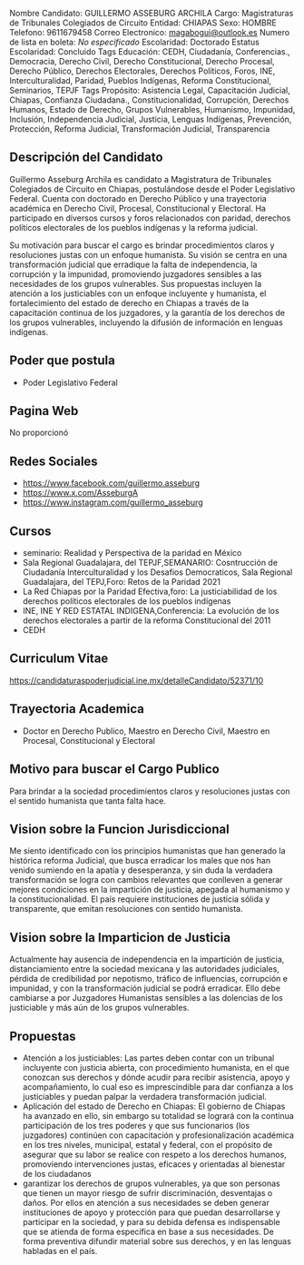 Nombre Candidato: GUILLERMO ASSEBURG ARCHILA
Cargo: Magistraturas de Tribunales Colegiados de Circuito
Entidad: CHIAPAS
Sexo: HOMBRE
Telefono: 9611679458
Correo Electronico: magabogui@outlook.es
Numero de lista en boleta: *No especificado*
Escolaridad: Doctorado
Estatus Escolaridad: Concluido
Tags Educación: CEDH, Ciudadanía, Conferencias., Democracia, Derecho Civil, Derecho Constitucional, Derecho Procesal, Derecho Público, Derechos Electorales, Derechos Políticos, Foros, INE, Interculturalidad, Paridad, Pueblos Indígenas, Reforma Constitucional, Seminarios, TEPJF
Tags Propósito: Asistencia Legal, Capacitación Judicial, Chiapas, Confianza Ciudadana., Constitucionalidad, Corrupción, Derechos Humanos, Estado de Derecho, Grupos Vulnerables, Humanismo, Impunidad, Inclusión, Independencia Judicial, Justicia, Lenguas Indígenas, Prevención, Protección, Reforma Judicial, Transformación Judicial, Transparencia


## Descripción del Candidato 

Guillermo Asseburg Archila es candidato a Magistratura de Tribunales Colegiados de Circuito en Chiapas, postulándose desde el Poder Legislativo Federal. Cuenta con doctorado en Derecho Público y una trayectoria académica en Derecho Civil, Procesal, Constitucional y Electoral. Ha participado en diversos cursos y foros relacionados con paridad, derechos políticos electorales de los pueblos indígenas y la reforma judicial.

Su motivación para buscar el cargo es brindar procedimientos claros y resoluciones justas con un enfoque humanista. Su visión se centra en una transformación judicial que erradique la falta de independencia, la corrupción y la impunidad, promoviendo juzgadores sensibles a las necesidades de los grupos vulnerables. Sus propuestas incluyen la atención a los justiciables con un enfoque incluyente y humanista, el fortalecimiento del estado de derecho en Chiapas a través de la capacitación continua de los juzgadores, y la garantía de los derechos de los grupos vulnerables, incluyendo la difusión de información en lenguas indígenas.


## Poder que postula

- Poder Legislativo Federal


## Pagina Web

No proporcionó


## Redes Sociales

- https://www.facebook.com/guillermo.asseburg
- https://www.x.com/AsseburgA
- https://www.instagram.com/guillermo_asseburg


## Cursos

- seminario: Realidad y Perspectiva de la paridad en México
- Sala Regional Guadalajara, del TEPJF,SEMANARIO: Cosntrucción de Ciudadanía Interculturalidad y los Desafios Democraticos, Sala Regional Guadalajara, del TEPJ,Foro: Retos de la Paridad 2021
- La Red Chiapas por la Paridad Efectiva,foro: La justiciabilidad de los derechos políticos electorales de los pueblos indígenas
- INE, INE Y RED ESTATAL INDIGENA,Conferencia: La evolución de los derechos electorales a partir de la reforma Constitucional del 2011
- CEDH


## Curriculum Vitae

https://candidaturaspoderjudicial.ine.mx/detalleCandidato/52371/10


## Trayectoria Academica

- Doctor en Derecho Publico, Maestro en Derecho Civil, Maestro en Procesal, Constitucional y Electoral


## Motivo para buscar el Cargo Publico

Para brindar a la sociedad procedimientos claros y resoluciones justas con el sentido humanista que tanta falta hace.


## Vision sobre la Funcion Jurisdiccional

Me siento identificado con los principios humanistas que han generado la histórica reforma Judicial, que busca erradicar los males que nos han venido sumiendo en la apatía y desesperanza, y sin duda la verdadera transformación se logra con cambios relevantes que conlleven a generar mejores condiciones en la impartición de justicia, apegada al humanismo y la constitucionalidad. El país requiere instituciones de justicia sólida y transparente, que emitan resoluciones con sentido humanista.


## Vision sobre la Imparticion de Justicia

Actualmente hay ausencia de independencia en la impartición de justicia, distanciamiento entre la sociedad mexicana y las autoridades judiciales, pérdida de credibilidad por nepotismo, tráfico de influencias, corrupción e impunidad, y con la transformación judicial se podrá erradicar. Ello debe cambiarse a por Juzgadores Humanistas sensibles a las dolencias de los justiciable y más aún de los grupos vulnerables.


## Propuestas

- Atención a los justiciables: Las partes deben contar con un tribunal incluyente con justicia abierta, con procedimiento humanista, en el que conozcan sus derechos y dónde acudir para recibir asistencia, apoyo y acompañamiento, lo cual eso es imprescindible para dar confianza a los justiciables y puedan palpar la verdadera transformación judicial.
- Aplicación del estado de Derecho en Chiapas: El gobierno de Chiapas ha avanzado en ello, sin embargo su totalidad se logrará con la continua participación de los tres poderes y que sus funcionarios (los juzgadores) continúen con capacitación y profesionalización académica en los tres niveles, municipal, estatal y federal, con el propósito de asegurar que su labor se realice con respeto a los derechos humanos, promoviendo intervenciones justas, eficaces y orientadas al bienestar de los ciudadanos
- garantizar los derechos de grupos vulnerables, ya que son personas que tienen un mayor riesgo de sufrir discriminación, desventajas o daños. Por ellos en atención a sus necesidades se deben generar instituciones de apoyo y protección para que puedan desarrollarse y participar en la sociedad, y para su debida defensa es indispensable que se atienda de forma específica en base a sus necesidades. De forma preventiva difundir material sobre sus derechos, y en las lenguas habladas en el país.


